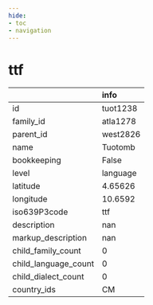 ```yaml
---
hide:
- toc
- navigation
---
```

# ttf
|                      | info     |
|:---------------------|:---------|
| id                   | tuot1238 |
| family_id            | atla1278 |
| parent_id            | west2826 |
| name                 | Tuotomb  |
| bookkeeping          | False    |
| level                | language |
| latitude             | 4.65626  |
| longitude            | 10.6592  |
| iso639P3code         | ttf      |
| description          | nan      |
| markup_description   | nan      |
| child_family_count   | 0        |
| child_language_count | 0        |
| child_dialect_count  | 0        |
| country_ids          | CM       |